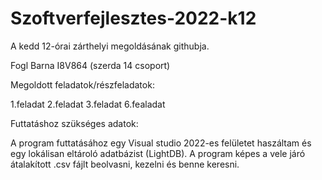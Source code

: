 # Szoftverfejlesztes-2022-k12

A kedd 12-órai zárthelyi megoldásának githubja.

Fogl Barna
I8V864
(szerda 14 csoport)

Megoldott feladatok/részfeladatok:

1.feladat
2.feladat
3.feladat
6.fealadat

Futtatáshoz szükséges adatok:

A program futtatásához egy Visual studio 2022-es felületet haszáltam és egy lokálisan eltároló adatbázist (LightDB).
A program képes a vele járó átalakított .csv fájlt beolvasni, kezelni és benne keresni.
